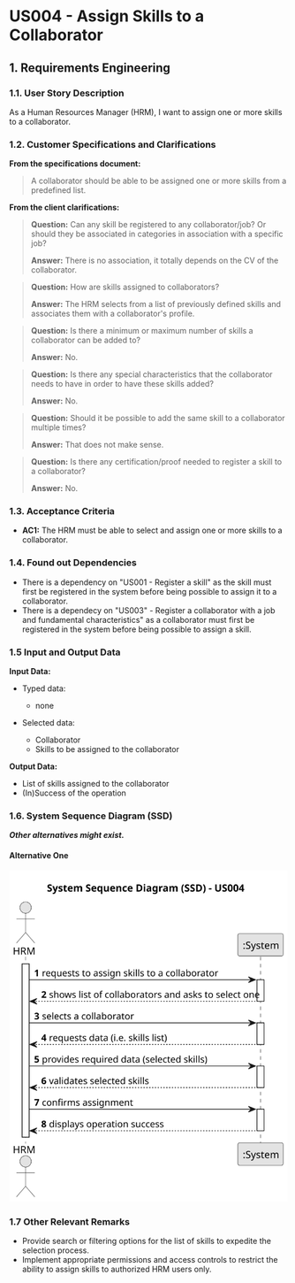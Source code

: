 # US004 - Assign Skills to a Collaborator


## 1. Requirements Engineering

### 1.1. User Story Description

As a Human Resources Manager (HRM), I want to assign one or more skills to a collaborator.

### 1.2. Customer Specifications and Clarifications 

**From the specifications document:**

>	A collaborator should be able to be assigned one or more skills from a predefined list. 

**From the client clarifications:**

> **Question:** Can any skill be registered to any collaborator/job? Or should they be associated in categories in association with a specific job?
> 
> **Answer:** There is no association, it totally depends on the CV of the collaborator.

> **Question:** How are skills assigned to collaborators?
>
> **Answer:** The HRM selects from a list of previously defined skills and associates them with a collaborator's profile.

> **Question:** Is there a minimum or maximum number of skills a collaborator can be added to? 
>
> **Answer:** No.

> **Question:** Is there any special characteristics that the collaborator needs to have in order to have these skills added?
> 
> **Answer:** No.

> **Question:** Should it be possible to add the same skill to a collaborator multiple times?
> 
> **Answer:** That does not make sense.

> **Question:** Is there any certification/proof needed to register a skill to a collaborator?
> 
> **Answer:** No.

### 1.3. Acceptance Criteria

* **AC1:** The HRM must be able to select and assign one or more skills to a collaborator.

### 1.4. Found out Dependencies

* There is a dependency on "US001 - Register a skill" as the skill must first be registered in the system before being possible to assign it to a collaborator.
* There is a dependecy on "US003" - Register a collaborator with a job and fundamental characteristics" as a collaborator must first be registered in the system before being possible to assign a skill. 

### 1.5 Input and Output Data

**Input Data:**

* Typed data:
    * none
	
* Selected data:
    * Collaborator
    * Skills to be assigned to the collaborator 

**Output Data:**

* List of skills assigned to the collaborator
* (In)Success of the operation

### 1.6. System Sequence Diagram (SSD)

**_Other alternatives might exist._**

#### Alternative One

![System Sequence Diagram - Alternative One](svg/us004-system-sequence-diagram-alternative-one.svg)


### 1.7 Other Relevant Remarks

* Provide search or filtering options for the list of skills to expedite the selection process.
* Implement appropriate permissions and access controls to restrict the ability to assign skills to authorized HRM users only.